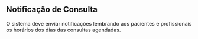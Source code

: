 ## Notificação de Consulta ##

O sistema deve enviar notificações lembrando aos pacientes e profissionais os horários dos dias das consultas agendadas.
